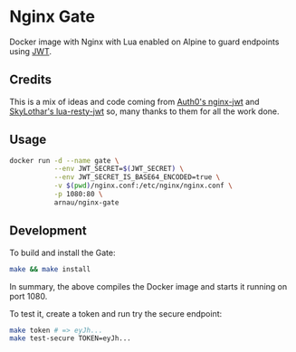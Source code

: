 # Nginx Gate

Docker image with Nginx with Lua enabled on Alpine to guard endpoints using
[JWT](https://jwt.io/).

## Credits

This is a mix of ideas and code coming from [Auth0's nginx-jwt](https://github.com/auth0/nginx-jwt)
and [SkyLothar's lua-resty-jwt](https://github.com/SkyLothar/lua-resty-jwt/)
so, many thanks to them for all the work done.

## Usage

```sh
docker run -d --name gate \
           --env JWT_SECRET=$(JWT_SECRET) \
           --env JWT_SECRET_IS_BASE64_ENCODED=true \
           -v $(pwd)/nginx.conf:/etc/nginx/nginx.conf \
           -p 1080:80 \
           arnau/nginx-gate
```

## Development

To build and install the Gate:

```sh
make && make install
```

In summary, the above compiles the Docker image and starts it running on
port 1080.

To test it, create a token and run try the secure endpoint:

```sh
make token # => eyJh...
make test-secure TOKEN=eyJh...
```
